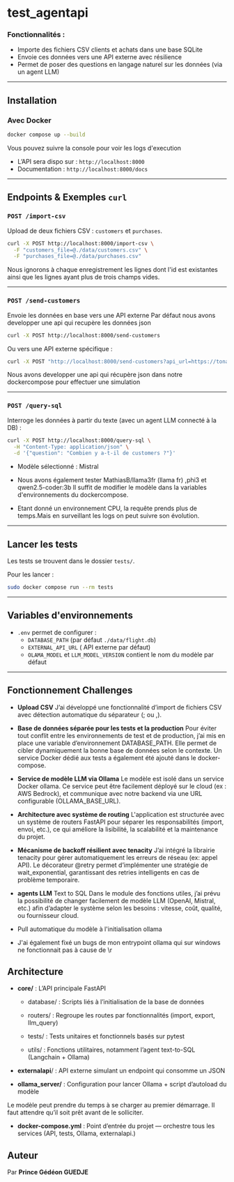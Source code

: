 #  test_agentapi

### Fonctionnalités :
- Importe des fichiers CSV clients et achats dans une base SQLite
- Envoie ces données vers une API externe avec résilience
- Permet de poser des questions en langage naturel sur les données (via un agent LLM)

---

## Installation 


###  Avec Docker
```bash
docker compose up --build
```
Vous pouvez suivre la console pour voir les logs d'execution

- L’API sera dispo sur : `http://localhost:8000`
- Documentation :  `http://localhost:8000/docs`
---

##  Endpoints & Exemples `curl`

###  `POST /import-csv`
Upload de deux fichiers CSV : `customers` et `purchases`.
```bash
curl -X POST http://localhost:8000/import-csv \
  -F "customers_file=@./data/customers.csv" \
  -F "purchases_file=@./data/purchases.csv"
```
Nous ignorons à chaque enregistrement les lignes dont l'id est existantes ainsi que les lignes ayant plus de trois champs vides.

---

### `POST /send-customers`

Envoie les données en base vers une API externe 
Par défaut nous avons developper une api qui recupère les données json
```bash
curl -X POST http://localhost:8000/send-customers
```
Ou vers une API externe spécifique :
```bash
curl -X POST "http://localhost:8000/send-customers?api_url=https://tonapi.com"
```
Nous avons developper une api qui récupère json dans notre dockercompose pour effectuer 
une simulation

---

###  `POST /query-sql`
Interroge les données à partir du texte (avec un agent LLM connecté à la DB) :
```bash
curl -X POST http://localhost:8000/query-sql \
  -H "Content-Type: application/json" \
  -d '{"question": "Combien y a-t-il de customers ?"}'
```
- Modèle sélectionné : Mistral

- Nous avons également tester MathiasB/llama3fr (llama fr) ,phi3 et qwen2.5-coder:3b
Il suffit de modifier le modèle dans la variables d'environnements du dockercompose.
- Etant donné un environnement CPU, la requête prends plus de temps.Mais en surveillant 
les logs on peut suivre son évolution.
---

##  Lancer les tests
Les tests se trouvent dans le dossier `tests/`.

Pour les lancer :

```bash
sudo docker compose run --rm tests
```

---

## Variables d'environnements

- `.env` permet de configurer :
  - `DATABASE_PATH` (par défaut `./data/flight.db`)
  - `EXTERNAL_API_URL` ( API externe par défaut)
  - `OLAMA_MODEL` et `LLM_MODEL_VERSION` contient le nom du modèle par défaut

---

## Fonctionnement Challenges
- **Upload  CSV**
J’ai développé une fonctionnalité d’import de fichiers CSV avec détection automatique du séparateur (; ou ,). 

- **Base de données séparée pour les tests et la production**
Pour éviter tout conflit entre les environnements de test et de production, j’ai mis en place une variable d’environnement DATABASE_PATH. Elle permet de cibler dynamiquement la bonne base de données selon le contexte. Un service Docker dédié aux tests a également été ajouté dans le docker-compose.

- **Service de modèle LLM via Ollama**
Le modèle est isolé dans un service Docker ollama. Ce service peut  être facilement déployé sur le cloud (ex : AWS Bedrock), et communique avec notre backend via une URL configurable (OLLAMA_BASE_URL).

- **Architecture  avec système de routing**
L'application est structurée avec un système de routers FastAPI pour séparer les responsabilités (import, envoi, etc.), ce qui améliore la lisibilité, la scalabilité et la maintenance du projet.

- **Mécanisme de backoff résilient avec tenacity**
J’ai intégré la librairie tenacity pour gérer automatiquement les erreurs de réseau (ex: appel API). Le décorateur @retry permet d’implémenter une stratégie de wait_exponential, garantissant des retries intelligents en cas de problème temporaire.

- **agents LLM** Text to SQL
Dans le module des fonctions utiles, j’ai prévu la possibilité de changer facilement de modèle LLM (OpenAI, Mistral, etc.) afin d’adapter le système selon les besoins : vitesse, coût, qualité, ou fournisseur cloud.

- Pull automatique du modèle à l'initialisation ollama
- J'ai également fixé un bugs de mon entrypoint ollama qui sur windows ne fonctionnait pas à cause de \r

## Architecture
- **core/** : L’API principale FastAPI

  - database/ : Scripts liés à l’initialisation de la base de données

  - routers/ : Regroupe les routes par fonctionnalités (import, export, llm_query)

  - tests/ : Tests unitaires et fonctionnels basés sur pytest

  - utils/ : Fonctions utilitaires, notamment l’agent text-to-SQL (Langchain + Ollama)

- **externalapi**/ :  API externe simulant un endpoint qui consomme un JSON 

- **ollama_server/** : Configuration pour lancer Ollama + script d’autoload du modèle

Le modèle peut prendre du temps à se charger au premier démarrage. Il faut attendre qu’il soit prêt avant de le solliciter.

- **docker-compose.yml** : Point d’entrée du projet — orchestre tous les services (API, tests, Ollama, externalapi.)


## Auteur

Par **Prince Gédéon GUEDJE**
